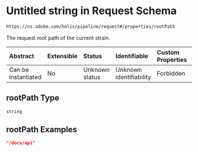 # Untitled string in Request Schema

```txt
https://ns.adobe.com/helix/pipeline/request#/properties/rootPath
```

The request root path of the current strain.

| Abstract            | Extensible | Status         | Identifiable            | Custom Properties | Additional Properties | Access Restrictions | Defined In                                                         |
| :------------------ | :--------- | :------------- | :---------------------- | :---------------- | :-------------------- | :------------------ | :----------------------------------------------------------------- |
| Can be instantiated | No         | Unknown status | Unknown identifiability | Forbidden         | Allowed               | none                | [request.schema.json*](request.schema.json "open original schema") |

## rootPath Type

`string`

## rootPath Examples

```json
"/docs/api"
```
